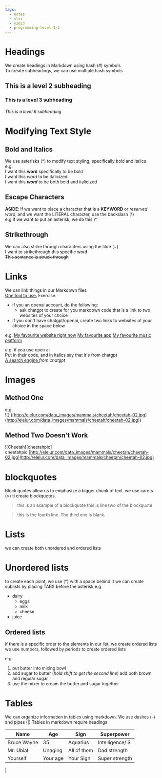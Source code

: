 ```yaml
---
tags:
  - notes
  - slss
  - y2023
  - programming-level-1-2
---
```


# Headings 
We create headings in Markdown using hash (#) symbols  
To create subheadings, we can use multiple hash symbols  
## This is a level 2 subheading 
### This is a level 3 subheading
###### This is a level 6 subheading

# Modifying Text Style  
## Bold and Italics  
We use asterisks (\*) to modify text styling, specifically bold and italics  
e.g.  
I want this **word** specifically to be bold  
I want this *word* to be italicized  
I want this ***word*** to be both bold and italicized
## Escape Characters  
**ASIDE**: If we want to place a character that is a **KEYWORD** or *reserved word*, and we want the LITERAL character, use the backslash (\\)  
	e.g if we want to put an asterisk, we do this \\\*
## Strikethrough  
We can also strike through characters using the tilde (~)  
I want to strikethrough this specific ~~word~~  
~~This sentence is struck through~~
# Links  
We can link things in our Markdown files  
[One tool to use.]([https://chat.openai.com](https://chat.openai.com/))  
Exercise:  
* if you an openai account, do the following:  
	* ask chatgpt to create for you markdown code that is a link to two websites of your choice  
* If you don't have chatgpt/openai, create two links to websites of your choice in the space below

e.g. [My favourite website right now]([https://chrome.google.com/webstore/category/extensions?hl=en](https://chrome.google.com/webstore/category/extensions?hl=en))
[My favourite app]([https://www.youtube.com/](https://www.youtube.com/))  
[My favourite music platform]([https://open.spotify.com/](https://open.spotify.com/))

e.g. if you use open ai  
Put in their code, and in italics say that it's from chatgpt  
[A search engine ]([https://google.com](https://google.com/)) *from chatgpt*
# Images
## Method One  
e.g.  
![] ([http://elelur.com/data_images/mammals/cheetah/cheetah-02.jpg](http://elelur.com/data_images/mammals/cheetah/cheetah-02.jpg))
## Method Two Doesn't Work  
![Cheetah][cheetahpic]  
cheetahpic [http://elelur.com/data_images/mammals/cheetah/cheetah-02.jpg](http://elelur.com/data_images/mammals/cheetah/cheetah-02.jpg)

  
# blockquotes
Block quotes allow us to emphasize a bigger chunk of text.
we use carets (>) ti create blockquotes.
> this is an example of a blockquote 
> this is line two of the blockquote


> this is the fourth line. The third one is blank.


# Lists
we can create both unordered and ordered lists 

# Unordered lists 
to create each point, we use (\*) with a space behind it
we can create sublists by placing TABS before the asterisk 
e.g
* dairy
	* eggs 
	* milk
	* cheese
* juice


## Ordered lists
if there is a specific order to the elements in our list,
we create ordered lists 
we use numbers, followed by periods to create ordered lists

e.g.
1. put butter into mixing bowl
2. add sugar to butter (*hold shift to get the second line*)
   add both brown and regular sugar 
3. use the mixer to cream the butter and sugar together 


# Tables 
We can organize information in tables using markdown.
We use dashes (-) and pipes (|)
Tables in markdown require headings

| Name        | Age        | Sign        | Superpower      |
| ---         | ---        | ---         | ---             |
| Bruce Wayne | 35         | Aquarius    | Intelligence/ $ |
| Mr. Ubial   | Unaging    | All of them | Dad strength    |
| Yourself    | Your age   | Your Sign   | Super strength  |



|



